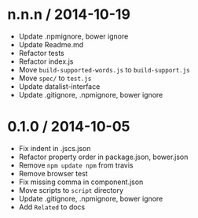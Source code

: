 
n.n.n / 2014-10-19
==================

 * Update .npmignore, bower ignore
 * Update Readme.md
 * Refactor tests
 * Refactor index.js
 * Move `build-supported-words.js` to `build-support.js`
 * Move `spec/` to `test.js`
 * Update datalist-interface
 * Update .gitignore, .npmignore, bower ignore

0.1.0 / 2014-10-05
==================

 * Fix indent in .jscs.json
 * Refactor property order in package.json, bower.json
 * Remove `npm update npm` from travis
 * Remove browser test
 * Fix missing comma in component.json
 * Move scripts to `script` directory
 * Update .gitignore, .npmignore, bower ignore
 * Add `Related` to docs
